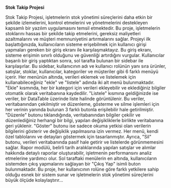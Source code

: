 <b>Stok Takip Projesi</b>

Stok Takip Projesi, işletmelerin stok yönetimi süreçlerini daha etkin bir şekilde izlemelerini, kontrol etmelerini ve yönetmelerini destekleyen kapsamlı bir yazılım uygulamasını temsil etmektedir. Bu proje, işletmelerin stoklarını hassas bir şekilde takip etmelerini, gereksiz maliyetleri azaltmalarını ve müşteri memnuniyetini artırmalarını sağlar. Projeyi ilk başlattığınızda, kullanıcıların sisteme erişebilmek için kullanıcı girişi yapmaları gereken bir giriş ekranı ile karşılaşmaktayız. Bu giriş ekranı, sisteme erişimin sınırlı olduğunu ve güvenliği artırdığını vurgular. Kullanıcılar başarılı bir giriş yaptıktan sonra, sol tarafta bulunan bir sidebar ile karşılaşırlar. Bu sidebar, kullanıcının adı ve kullanıcı rolünün yanı sıra ürünler, satışlar, stoklar, kullanıcılar, kategoriler ve müşteriler gibi 6 farklı menüyü içerir. Her menünün altında, verileri eklemek ve listelemek için kullanabileceğiniz "ekle" ve "listele" adında iki alt menü bulunmaktadır. "Ekle" kısmında, her bir kategori için verileri ekleyebilir ve eklediğiniz bilgiler otomatik olarak veritabanına kaydedilir. "Listele" kısmına geldiğinizde ise veriler, bir DataTable üzerinde liste halinde görüntülenir. Bu veriler, veritabanından çekilmiştir ve düzenleme, gösterme ve silme işlemleri için her verinin yanında bulunan 3 farklı butonla erişilebilir hale getirilmiştir. "Düzenle" butonu tıklandığında, veritabanından bilgiler çekilir ve düzenlediğiniz herhangi bir bilgi, yapılan değişikliklerle birlikte veritabanına geri yüklenir. "Göster" butonu ise sadece okuma yetkisi olan verilerin bilgilerini gösterir ve değişiklik yapılmasına izin vermez. Her menü, kendi özel tablolarını ve detayları göstermek için tasarlanmıştır. Ayrıca, "Sil" butonu, verileri veritabanında pasif hale getirir ve listelerde görünmemesini sağlar. Rapor modülü, belirli tarih aralıklarında yapılan satışlar ve alımlar hakkında detaylı raporlar oluşturabilir, işletmenin performansını analiz etmelerine yardımcı olur. Sol taraftaki menülerin en altında, kullanıcıların sistemden çıkış yapmalarını sağlayan bir "Çıkış Yap" isimli buton bulunmaktadır. Bu proje, her kullanıcının rolüne göre farklı yetkilere sahip olduğu esnek bir sistem sunar ve işletmelerin stok yönetimi süreçlerini büyük ölçüde kolaylaştırır...

